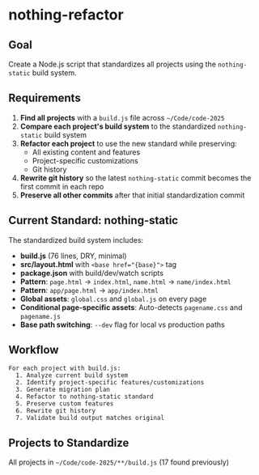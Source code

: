 # nothing-refactor

## Goal

Create a Node.js script that standardizes all projects using the `nothing-static` build system.

## Requirements

1. **Find all projects** with a `build.js` file across `~/Code/code-2025`
2. **Compare each project's build system** to the standardized `nothing-static` build system
3. **Refactor each project** to use the new standard while preserving:
   - All existing content and features
   - Project-specific customizations
   - Git history
4. **Rewrite git history** so the latest `nothing-static` commit becomes the first commit in each repo
5. **Preserve all other commits** after that initial standardization commit

## Current Standard: nothing-static

The standardized build system includes:
- **build.js** (76 lines, DRY, minimal)
- **src/layout.html** with `<base href="{base}">` tag
- **package.json** with build/dev/watch scripts
- **Pattern**: `page.html` → `index.html`, `name.html` → `name/index.html`
- **Pattern**: `app/page.html` → `app/index.html`
- **Global assets**: `global.css` and `global.js` on every page
- **Conditional page-specific assets**: Auto-detects `pagename.css` and `pagename.js`
- **Base path switching**: `--dev` flag for local vs production paths

## Workflow

```
For each project with build.js:
  1. Analyze current build system
  2. Identify project-specific features/customizations
  3. Generate migration plan
  4. Refactor to nothing-static standard
  5. Preserve custom features
  6. Rewrite git history
  7. Validate build output matches original
```

## Projects to Standardize

All projects in `~/Code/code-2025/**/build.js` (17 found previously)
